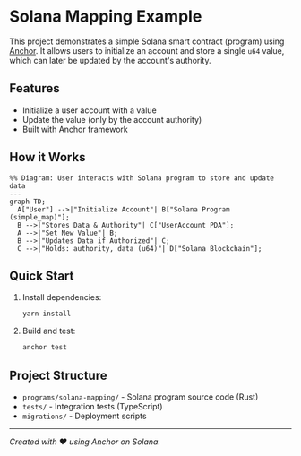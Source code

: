 # Solana Mapping Example

This project demonstrates a simple Solana smart contract (program) using [Anchor](https://book.anchor-lang.com/). It allows users to initialize an account and store a single `u64` value, which can later be updated by the account's authority.

## Features
- Initialize a user account with a value
- Update the value (only by the account authority)
- Built with Anchor framework

## How it Works

```mermaid
%% Diagram: User interacts with Solana program to store and update data
---
graph TD;
  A["User"] -->|"Initialize Account"| B["Solana Program (simple_map)"];
  B -->|"Stores Data & Authority"| C["UserAccount PDA"];
  A -->|"Set New Value"| B;
  B -->|"Updates Data if Authorized"| C;
  C -->|"Holds: authority, data (u64)"| D["Solana Blockchain"];
```

## Quick Start

1. Install dependencies:
   ```bash
   yarn install
   ```
2. Build and test:
   ```bash
   anchor test
   ```

## Project Structure
- `programs/solana-mapping/` - Solana program source code (Rust)
- `tests/` - Integration tests (TypeScript)
- `migrations/` - Deployment scripts

---

*Created with ❤️ using Anchor on Solana.* 